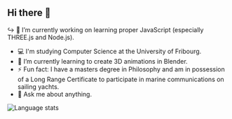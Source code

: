 ## Hi there 👋

↪ 🔭 I’m currently working on learning proper JavaScript (especially THREE.js and Node.js).
- 💻 I'm studying Computer Science at the University of Fribourg.
- 🌱 I’m currently learning to create 3D animations in Blender.
- ⚡ Fun fact: I have a masters degree in Philosophy and am in possession of a Long Range Certificate to participate in marine communications on sailing yachts.
- 💭 Ask me about anything.

<img src="https://github-readme-stats.vercel.app/api/top-langs/?username=oliolioli&layout=compact&langs_count=8" alt="Language stats">
